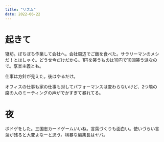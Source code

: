 ```yaml
---
title: "リズム"
date: 2022-06-22
---
```


# 起きて
寝坊。ぼちぼち作業して会社へ。会社周辺でご飯を食べた。サラリーマンのメシだ！とはしゃぐ。どうせ今だけだから。1円を笑うものは10円で10回笑う派なので。享楽主義とも。

仕事は方針が見えた。後はやるだけ。

オフィスの仕事も家の仕事も対してパフォーマンスは変わらないけど、2つ隣の席の人のミーティングの声がでかすぎて暴れてる。

# 夜
ボドゲをした。三国志カードゲームいいね。言葉づくりも面白い。使いづらい言葉が残ると大変よなーと思う。横暴な編集長はヤバ。